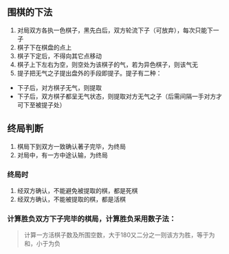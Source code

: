 ## 围棋的下法
1. 对局双方各执一色棋子，黑先白后，双方轮流下子（可放弃），每次只能下一子 
2. 棋子下在棋盘的点上
3. 棋子下定后，不得向其它点移动
4. 棋子上下左右为空，则空处为该棋子的气，若为异色棋子，则该气无
5. 提子把无气之子提出盘外的手段即提子。提子有二种： 
* 下子后，对方棋子无气，则提取
* 下子后，双方棋子都呈无气状态，则提取对方无气之子（后需间隔一手对方才可下至被提子处） 

## 终局判断
1. 棋局下到双方一致确认著子完毕，为终局
2. 对局中，有一方中途认输，为终局

### 终局时
1. 经双方确认，不能避免被提取的棋，都是死棋
2. 经双方确认，不能被提取的棋，都是活棋

### 计算胜负双方下子完毕的棋局，计算胜负采用数子法：
> 计算一方活棋子数及所围空数，大于180又二分之一则该方为胜，等于为和，小于为负
